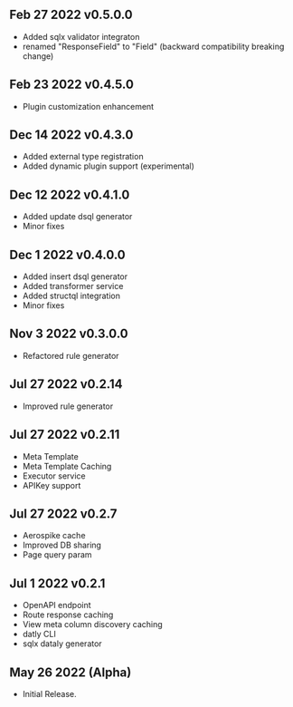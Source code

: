 ## Feb 27 2022 v0.5.0.0
* Added sqlx validator integraton
* renamed "ResponseField" to "Field" (backward compatibility breaking change)

## Feb 23 2022 v0.4.5.0
* Plugin customization enhancement

## Dec 14 2022 v0.4.3.0
* Added external type registration
* Added dynamic plugin support (experimental)

## Dec 12 2022 v0.4.1.0
* Added update dsql generator
* Minor fixes

## Dec 1 2022 v0.4.0.0
* Added insert dsql generator
* Added transformer service
* Added structql integration
* Minor fixes

## Nov 3 2022 v0.3.0.0
* Refactored rule generator

## Jul 27 2022 v0.2.14
 * Improved rule generator

## Jul 27 2022 v0.2.11
  * Meta Template
  * Meta Template Caching
  * Executor service
  * APIKey support

## Jul 27 2022 v0.2.7
  * Aerospike cache
  * Improved DB sharing
  * Page query param

## Jul 1 2022 v0.2.1
  * OpenAPI endpoint
  * Route response caching
  * View meta column discovery caching
  * datly CLI
  * sqlx dataly generator
 
## May 26 2022 (Alpha)

  * Initial Release.

